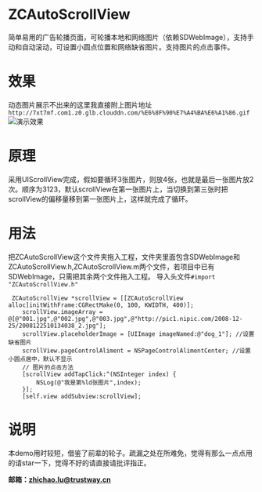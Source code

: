 # ZCAutoScrollView
简单易用的广告轮播页面，可轮播本地和网络图片（依赖SDWebImage），支持手动和自动滚动，可设置小圆点位置和网络缺省图片。支持图片的点击事件。
# 效果
动态图片展示不出来的这里我直接附上图片地址
`http://7xt7mf.com1.z0.glb.clouddn.com/%E6%8F%90%E7%A4%BA%E6%A1%86.gif`
![演示效果](http://7xt7mf.com1.z0.glb.clouddn.com/%E6%8F%90%E7%A4%BA%E6%A1%86.gif)
# 原理
采用UIScrollView完成，假如要循环3张图片，则放4张，也就是最后一张图片放2次。顺序为3123，默认scrollView在第一张图片上，当切换到第三张时把scrollView的偏移量移到第一张图片上，这样就完成了循环。
# 用法
把ZCAutoScrollView这个文件夹拖入工程，文件夹里面包含SDWebImage和ZCAutoScrollView.h,ZCAutoScrollView.m两个文件，若项目中已有SDWebImage，只需把其余两个文件拖入工程。
导入头文件`#import "ZCAutoScrollView.h"`

```
 ZCAutoScrollView *scrollView = [[ZCAutoScrollView alloc]initWithFrame:CGRectMake(0, 100, KWIDTH, 400)];
    scrollView.imageArray = @[@"001.jpg",@"002.jpg",@"003.jpg",@"http://pic1.nipic.com/2008-12-25/2008122510134038_2.jpg"];
    scrollView.placeholderImage = [UIImage imageNamed:@"dog_1"]; //设置缺省图片
    scrollView.pageControlAliment = NSPageControlAlimentCenter; //设置小圆点居中，默认不显示
    // 图片的点击方法
    [scrollView addTapClick:^(NSInteger index) {
        NSLog(@"我是第%ld张图片",index);
    }];
    [self.view addSubview:scrollView];

```
# 说明
本demo用时较短，借鉴了前辈的轮子。疏漏之处在所难免，觉得有那么一点点用的请star一下，觉得不好的请直接请批评指正。

**邮箱：zhichao.lu@trustway.cn**

